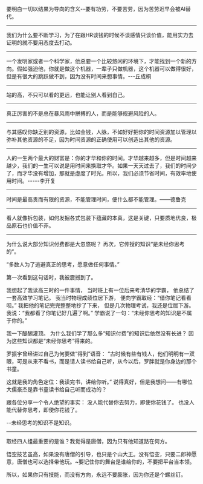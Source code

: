 要明白一切以结果为导向的含义--要有功劳，不要苦劳，因为苦劳迟早会被AI替代。

---

我们为什么要不断学习，为了在跟HR谈钱的时候不谈感情只谈价值，能用实力去证明的就不要用态度去打动。

---

一个发明家或者一个科学家，他总要一个比较悠闲的环境下，才能找到一个新的方向。假如强迫他，你就是做这个机器，一辈子只做机器，这个机器可以做得很好，但是有很大的跳跃做不到，因为没有时间来想事情。---丘成桐

---

站的高，不只可以看的更远，也能让别人看到自己。

---

真正厉害的不是总在暴风雨中拼搏的人，而是能够规避风险的人。

---

 与其感叹你缺乏别的资源，比如金钱，人脉，不如好好把你的时间资源加以管理以弥补其他资源的不足，因为时间资源的正确使用可以创造出其他的资源。

 ---

 人的一生两个最大的财富是：你的才华和你的时间。才华越来越多，但是时间越来越少，我们的一生可以说是用时间来换取才华。如果一天天过去了，我们的时间少了，而才华没有增加，那就是虚度了时光。所以，我们必须节省时间，有效率地使用时间。-----李开复

 ---

 时间是最高贵而有限的资源，不能管理时间，便什么都不能管理。——德鲁克

 ---

 看人就像拆包装，如何发掘各式包装下蕴藏的本真，这是关键，只要质地优良，极品原石也价值不菲。

 ---

为什么说大部分知识付费都是大忽悠呢？
再次，它传授的知识“是未经你思考的”。

“多数人为了逃避真正的思考，愿意做任何事情。”

第一次看到这句话时，我被震撼到了。

我想起了我读高三时的一件事情，
当时班上有一位后来考清华的学霸，
他总结了一套高效学习笔记。
我当时物理成绩位居下游，
便向学霸取经：“借你笔记看看呗。”
我把他的笔记完完整整地抄了下来，
但是几次物理考试，我还是位居下游。
我说：“我都看了你笔记好几遍了啊。”
学霸说了一句：“未经你思考的知识是不属于你的。”

我一下醍醐灌顶。
为什么我们学了那么多“知识付费”的知识后依然没有长进？
因为这些知识都是“未经你思考”得来的。

罗振宇曾经讲过自己为何要做“得到”语音：
“古时候有些有钱人，他们明明有一双眼，可是从来不看书，而是请人读书给自己听，从今以后，罗胖就是你身边的那个书童。

这就是我的角色定位：我读完书，讲给你听。”
说得真好，但是我想问——有哪位大儒豪杰是靠书童读书给自己听而成功的？

跟各位分享一个令人绝望的事实：
没人能代替你去努力，即使你花钱了。
也没人能代替你思考，即使你花钱了。

--未经思考的知识不是知识。

---

取经四人组最重要的是谁？我觉得是唐僧，因为只有他知道路在何方。

悟空技艺虽高，如果没有唐僧的引导，也只是个山大王。没有悟空，只要二郎神愿意，唐僧也可以选择带他玩。~要记住你的舞台是谁给你的，不要把平台当本领。

所以，如果你只有技能，而没有方向，永远不要膨胀，因为你还是个螺丝钉。

